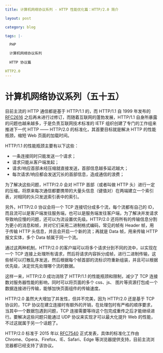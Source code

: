 ```yaml
---
title: 计算机网络协议系列 - HTTP 性能优化篇：HTTP/2.0 简介

layout: post

category: blog

tags: |-

  PHP

  计算机网络协议系列
  
  HTTP 协议篇

HTTP2.0
---
```




# 计算机网络协议系列（五十五）



目前主流的 HTTP 通信都是基于 HTTP/1.1 的，而 HTTP/1.1 自 1999 年发布的 [RFC2616](https://www.ietf.org/rfc/rfc2616.txt) 之后再未进行过修订，而随着互联网的蓬勃发展，HTTP/1.1 自身所暴露的问题也越来越多，于是负责互联网技术标准的 IETF 组织创建了专门的工作组来推进下一代 HTTP —— HTTP/2.0 的标准化，其首要目标就是解决 HTTP 的性能瓶颈，缩短 Web 页面的加载时间。

HTTP/1.1 的性能瓶颈主要有以下这些：

- 一条连接同时只能发送一个请求；
- 请求只能从客户端发起；
- 请求/响应首部未经压缩就直接发送，首部信息越多延迟越大；
- 每次请求/响应都会发送冗长的首部信息，造成通信的浪费；

为了解决这些问题，HTTP/2.0 会对 HTTP 首部（或者叫做 HTTP 头）进行一定的压缩，将原来每次通信都要携带的大量头信息（键值对）在两端建立一个索引表，对相同的头只发送索引表中的索引。

另外，HTTP/2.0 协议会将一个 TCP 连接切分成多个流，每个流都有自己的 ID，而且流可以是客户端发往服务端，也可以是服务端发往客户端，为了解决并发请求导致响应慢的问题，还可以为流设置优先级。HTTP/2.0 还将所有的传输信息分割为更小的消息和帧，并对它们采用二进制格式编码，常见的帧有 Header 帧，用于传输 HTTP 头信息，并且会开启一个新的流；再就是 Data 帧，用来传输 HTTP 报文实体，多个 Data 帧属于同一个流。

通过这两种机制，HTTP/2.0 的客户端可以将多个请求分到不同的流中，以实现在一个 TCP 连接上处理所有请求，然后将请求内容拆分成帧，进行二进制传输，这些帧可以打散乱序发送，然后根据每个帧首部的流标识符重新组装，并且可以根据优先级，决定优先处理哪个流的数据。

这样一来，HTTP/2.0 成功消除了 HTTP/1.1 的性能瓶颈和限制，减少了 TCP 连接数对服务器性能的影响，同时可以将页面的多个 css、js、 图片等资源打包成一个数据连接进行传输，能够加快页面组件的传输速度。

HTTP/2.0 虽然大大增加了并发性，但并不完美，因为 HTTP/2.0 还是基于 TCP 协议的，TCP 协议在建立连接时有额外的开销，在处理包时有严格的顺序要求，当其中一个数据包遇到问题，TCP 连接需要等待这个包完成重传之后才能继续进行。要解决这些问题只能通过 UDP 协议来实现才可以最大化提升 Web 的性能，不过这就属于另一个话题了。

HTTP/2.0 标准于 2015 年以 [RFC7540](https://www.ietf.org/rfc/rfc7540.txt) 正式发表，具体的标准化工作由 Chrome、Opera、Firefox、IE、Safari、Edge 等浏览器提供支持，目前主流浏览器都已经支持了该协议。